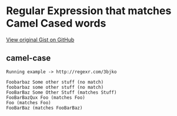 # Regular Expression that matches Camel Cased words

[View original Gist on GitHub](https://gist.github.com/Integralist/4d465b2f0e0c3a03db38)

## camel-case

```text
Running example -> http://regexr.com/3bjko

Foobarbaz Some other stuff (no match)
foobarbaz some other stuff (no match)
FooBarBaz Some Other Stuff (matches Stuff)
FooBarBazQux Foo (matches Foo)
Foo (matches Foo)
FooBarBaz (matches FooBarBaz)
```

